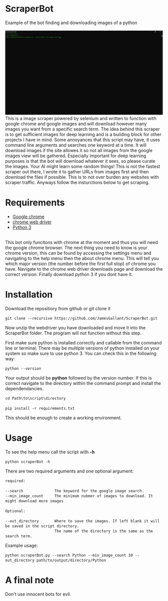 # ScraperBot
Example of the bot finding and downloading images of a python
<br>
<br>
![scraperBot](scraperBot.gif)
<br>
This is a image scraper powered by selenium and written to function with google chrome and google images and will download however many images you want from a specific search term. The idea behind this scraper is to get sufficient images for deep learning and is a building block for other projects I have in mind. Some annoyances that this script may have, it uses command line arguments and searches one keyword at a time. It will download images if the site allowes it so not all images from the google images view will be gathered. Especially important for deep learning purposes is that the bot will download whatever it sees, so please curate the images. Your AI might learn some random things! This is not the fastest scraper out there, I wrote it to gather URLs from images first and then download the files if possible. This is to not over burden any websites with scraper traffic. Anyways follow the insturctions below to get scraping.
<br>
# Requirements
- [Google chrome](https://www.google.com/intl/en/chrome/)
- [chrome web driver](https://chromedriver.chromium.org/downloads)
- [Python 3](https://www.python.org/downloads/)

<br>
This bot only funcitons with chrome at the moment and thus you will need the google chrome browser. The next thing you need to know is your chrome version, this can be found by accessing the settings menu and navigating to the help menu then the about chrome menu. This will tell you which major version (the number before the first full stop) of chrome you have. Navigate to the chrome web driver downloads page and download the correct version. Finally download python 3 if you dont have it. 

# Installation
Download the repositiory from github or git clone it
```
git clone --recursive https://github.com/JamesGallant/ScraperBot.git
```
Now unzip the webdriver you have downloaded and move it into the ScraperBot folder. The program will not function without this step.

First make sure python is installed correctly and callable from the command line or terminal. There may be multiple versions of python installed on your system so make sure to use python 3. You can check this in the following way:
```
python --version
```
Your output should be **python** followed by the version number. If this is correct navigate to the directory within the command prompt and install the dependendancies. 
```
cd Path\to\script\directory

pip install -r requirements.txt
```
This should be enough to create a working environment.

# Usage
To see the help menu call the script with **-h**
```
python scraperBot -h
```
There are two required arguments and one optional argument:
```
required:

--search              The keyword for the google image search. 
--min_image_count     The minimum nubmer of images to download. It might download more images

Optional:

--out_directory       Where to save the images. If left blank it will be saved in the script directory. 
                      The name of the directory is the same as the search term.
```
Example usage:
```
python scraperBot.py --search Python --min_image_count 10 --out_directory path/to/output/directory/Python
```

# A final note
Don't use innocent bots for evil. 
